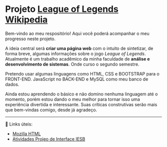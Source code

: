 # Projeto [League of Legends Wikipedia](https://puzerr.github.io/University-web-page-project/)
Bem-vindo ao meu respositório! Aqui você poderá acompanhar o meu progresso neste projeto.

A ideia central será **criar uma página web** com o intuito de sintetizar, de forma breve, algumas informações sobre o jogo *League of Legends*.
Atualmente é um trabalho acadêmico da minha faculdade de **análise e desenvolvimento de sistemas**. Onde curso o segundo semestre.

Pretendo usar algumas linguagens como HTML, CSS e BOOTSTRAP para o FRONT-END. JavaScript no BACK-END e MySQL como meu banco de dados.

Ainda estou aprendendo o básico e não domino nenhuma linguagem até o momento, porém estou dando o meu melhor para tornar isso uma experiência divertida e interessante.
Suas críticas construtívas serão mais que bem-vindas comigo, desde já agradeço.

---

:link: Links úteis:
- [Mozilla HTML](https://developer.mozilla.org/pt-BR/docs/Web/HTML)
- [Atividades Projeo de Interface IESB]([https://github.com/Puzerr/University-web-page-project/tree/main/Estudos](https://github.com/Puzerr/University-web-page-project/tree/atividades-projeto-interface/Estudos))

